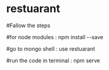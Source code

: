 # restuarant

#Fallow the steps

#for  node modules :
npm install --save

#go to mongo shell : 
use restuarant

#run the code in terminal :
npm serve
